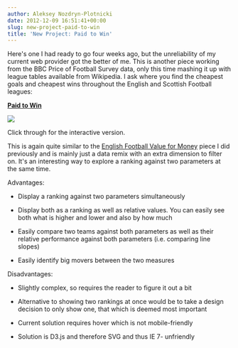 ```yaml
---
author: Aleksey Nozdryn-Plotnicki
date: 2012-12-09 16:51:41+00:00
slug: new-project-paid-to-win
title: 'New Project: Paid to Win'
---
```


Here's one I had ready to go four weeks ago, but the unreliability of my current web provider got the better of me. This is another piece working from the BBC Price of Football Survey data, only this time mashing it up with league tables available from Wikipedia. I ask where you find the cheapest goals and cheapest wins throughout the English and Scottish Football leagues:  
 
[**Paid to Win**](viz/paid-to-win.html)  

[![]({filename}/images/paidtowin.png)](viz/paid-to-win.html)  
 
Click through for the interactive version.  

This is again quite similar to the [English Football Value for Money](viz/english-football-tickets-value-for-money.html) piece I did previously and is mainly just a data remix with an extra dimension to filter on. It's an interesting way to explore a ranking against two parameters at the same time.  

Advantages:
	
  * Display a ranking against two parameters simultaneously

  * Display both as a ranking as well as relative values. You can easily see both what is higher and lower and also by how much
	
  * Easily compare two teams against both parameters as well as their relative performance against both parameters (i.e. comparing line slopes)
	
  * Easily identify big movers between the two measures

Disadvantages:
	
  * Slightly complex, so requires the reader to figure it out a bit
	
  * Alternative to showing two rankings at once would be to take a design decision to only show one, that which is deemed most important
	
  * Current solution requires hover which is not mobile-friendly
	
  * Solution is D3.js and therefore SVG and thus IE 7- unfriendly

